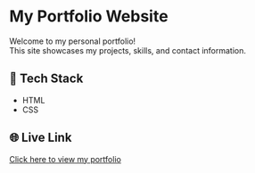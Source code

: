 # My Portfolio Website

Welcome to my personal portfolio!  
This site showcases my projects, skills, and contact information.

## 🚀 Tech Stack
- HTML
- CSS


## 🌐 Live Link
[Click here to view my portfolio](https://github.com/ShikhTomar/my-portfolio)

